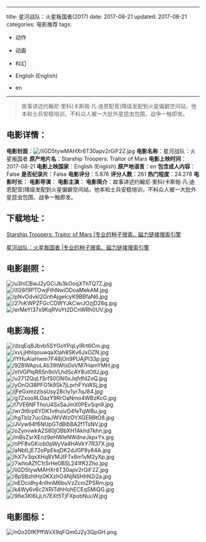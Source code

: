 
---
title: 星河战队：火星叛国者(2017)
date: 2017-08-21
updated: 2017-08-21
categories: 电影推荐
tags:
- 动作
- 动画
- 科幻

- English (English)
- en
---


> 故事讲述约翰尼·里科(卡斯帕·凡·迪恩配音)降级发配到火星偏僻空间站，他本和士兵安稳培训，不料众人被一大批外星昆虫包围，战争一触即发。

## **电影详情**：

**电影封面**：<img src="https://image.tmdb.org/t/p/w200/liGD5tywMAHXr6T30apv2rGiF2Z.jpg" alt="/liGD5tywMAHXr6T30apv2rGiF2Z.jpg" title="/liGD5tywMAHXr6T30apv2rGiF2Z.jpg">
**电影名称**：星河战队：火星叛国者
**原产地片名**：Starship Troopers: Traitor of Mars
**电影上映时间**：2017-08-21
**电影上映国家**：English (English)
**原产地语言**：en
**包含成人内容**：False
**是否纪录片**：False
**电影评分**：5.876
**评分人数**：261
**热门程度**：24.278
**电影时长**：
**电影导演**：
**电影主演**：
**电影简介**：故事讲述约翰尼·里科(卡斯帕·凡·迪恩配音)降级发配到火星偏僻空间站，他本和士兵安稳培训，不料众人被一大批外星昆虫包围，战争一触即发。

## **下载地址**：
[Starship Troopers: Traitor of Mars |专业的种子搜索、磁力链接搜索引擎](https://movie.amd794.com:2083/?search=Starship%20Troopers%3A%20Traitor%20of%20Mars&ordering=&mode=match_phrase&page_size=10&page=1)

[星河战队：火星叛国者 |专业的种子搜索、磁力链接搜索引擎](https://movie.amd794.com:2083/?search=%E6%98%9F%E6%B2%B3%E6%88%98%E9%98%9F%EF%BC%9A%E7%81%AB%E6%98%9F%E5%8F%9B%E5%9B%BD%E8%80%85&ordering=&mode=match_phrase&page_size=10&page=1)
 

## **电影剧照**：
<img src="https://image.tmdb.org/t/p/original/u3hiCBwJ2yGCiJb3kOoqXThTQ7Z.jpg" alt="/u3hiCBwJ2yGCiJb3kOoqXThTQ7Z.jpg" title="/u3hiCBwJ2yGCiJb3kOoqXThTQ7Z.jpg"><img src="https://image.tmdb.org/t/p/original/iIl26f9PTOwjFthNwiODoaMekAM.jpg" alt="/iIl26f9PTOwjFthNwiODoaMekAM.jpg" title="/iIl26f9PTOwjFthNwiODoaMekAM.jpg"><img src="https://image.tmdb.org/t/p/original/pNvOdvkI2GnhAjgelcyK9BBfaN6.jpg" alt="/pNvOdvkI2GnhAjgelcyK9BBfaN6.jpg" title="/pNvOdvkI2GnhAjgelcyK9BBfaN6.jpg"><img src="https://image.tmdb.org/t/p/original/27nKWPZFGcCDWYJkCwrJOzjD26q.jpg" alt="/27nKWPZFGcCDWYJkCwrJOzjD26q.jpg" title="/27nKWPZFGcCDWYJkCwrJOzjD26q.jpg"><img src="https://image.tmdb.org/t/p/original/erMeYl37x9KqRVoYt2DCnWRh0UV.jpg" alt="/erMeYl37x9KqRVoYt2DCnWRh0UV.jpg" title="/erMeYl37x9KqRVoYt2DCnWRh0UV.jpg">

## **电影海报**：
<img src="https://image.tmdb.org/t/p/original/dzqEq8Jbvb5SYGoYPqLyIRrt6Cm.jpg" alt="/dzqEq8Jbvb5SYGoYPqLyIRrt6Cm.jpg" title="/dzqEq8Jbvb5SYGoYPqLyIRrt6Cm.jpg"><img src="https://image.tmdb.org/t/p/original/xvLjHhlqouwqaXtah8SKv6JxOZN.jpg" alt="/xvLjHhlqouwqaXtah8SKv6JxOZN.jpg" title="/xvLjHhlqouwqaXtah8SKv6JxOZN.jpg"><img src="https://image.tmdb.org/t/p/original/lYHuAiaHwm7F48jOn9PUAjPl33p.jpg" alt="/lYHuAiaHwm7F48jOn9PUAjPl33p.jpg" title="/lYHuAiaHwm7F48jOn9PUAjPl33p.jpg"><img src="https://image.tmdb.org/t/p/original/92BWApuL4b39tWtxDsVM7HamYMH.jpg" alt="/92BWApuL4b39tWtxDsVM7HamYMH.jpg" title="/92BWApuL4b39tWtxDsVM7HamYMH.jpg"><img src="https://image.tmdb.org/t/p/original/xtVGPlqR6Sn9oVLhdScAY8utOtU.jpg" alt="/xtVGPlqR6Sn9oVLhdScAY8utOtU.jpg" title="/xtVGPlqR6Sn9oVLhdScAY8utOtU.jpg"><img src="https://image.tmdb.org/t/p/original/u271ZQqLfSrfS0ON0xJqfdfdZoQ.jpg" alt="/u271ZQqLfSrfS0ON0xJqfdfdZoQ.jpg" title="/u271ZQqLfSrfS0ON0xJqfdfdZoQ.jpg"><img src="https://image.tmdb.org/t/p/original/yOnOi38PFO1k9Sk7jLprhFYsWSj.jpg" alt="/yOnOi38PFO1k9Sk7jLprhFYsWSj.jpg" title="/yOnOi38PFO1k9Sk7jLprhFYsWSj.jpg"><img src="https://image.tmdb.org/t/p/original/jFeGxmzzlssUsy28cIy1yr7qJ84.jpg" alt="/jFeGxmzzlssUsy28cIy1yr7qJ84.jpg" title="/jFeGxmzzlssUsy28cIy1yr7qJ84.jpg"><img src="https://image.tmdb.org/t/p/original/g7Zxoo9LOazY9RrOaNmo4WBzKcG.jpg" alt="/g7Zxoo9LOazY9RrOaNmo4WBzKcG.jpg" title="/g7Zxoo9LOazY9RrOaNmo4WBzKcG.jpg"><img src="https://image.tmdb.org/t/p/original/l7VE6NFThoU4SxSaJmX0PEvSqn9.jpg" alt="/l7VE6NFThoU4SxSaJmX0PEvSqn9.jpg" title="/l7VE6NFThoU4SxSaJmX0PEvSqn9.jpg"><img src="https://image.tmdb.org/t/p/original/wr3t6rp6YDK1vthuivD4feTqWBu.jpg" alt="/wr3t6rp6YDK1vthuivD4feTqWBu.jpg" title="/wr3t6rp6YDK1vthuivD4feTqWBu.jpg"><img src="https://image.tmdb.org/t/p/original/hgTbIz7ucQtaJWVWzOYXGERBtO8.jpg" alt="/hgTbIz7ucQtaJWVWzOYXGERBtO8.jpg" title="/hgTbIz7ucQtaJWVWzOYXGERBtO8.jpg"><img src="https://image.tmdb.org/t/p/original/JVyw64f6NUpGTdBibBA2f1TsNV.jpg" alt="/JVyw64f6NUpGTdBibBA2f1TsNV.jpg" title="/JVyw64f6NUpGTdBibBA2f1TsNV.jpg"><img src="https://image.tmdb.org/t/p/original/oZynvwkA2S80jOBbXH1Akhd7khn.jpg" alt="/oZynvwkA2S80jOBbXH1Akhd7khn.jpg" title="/oZynvwkA2S80jOBbXH1Akhd7khn.jpg"><img src="https://image.tmdb.org/t/p/original/mBsZsrXEnz9eHWIeNWdneJkpxYx.jpg" alt="/mBsZsrXEnz9eHWIeNWdneJkpxYx.jpg" title="/mBsZsrXEnz9eHWIeNWdneJkpxYx.jpg"><img src="https://image.tmdb.org/t/p/original/nPF8vGKicb0pWyVa4HAVkY7R37X.jpg" alt="/nPF8vGKicb0pWyVa4HAVkY7R37X.jpg" title="/nPF8vGKicb0pWyVa4HAVkY7R37X.jpg"><img src="https://image.tmdb.org/t/p/original/aNbtLjE72oPpEkqDK2dJGP8y84A.jpg" alt="/aNbtLjE72oPpEkqDK2dJGP8y84A.jpg" title="/aNbtLjE72oPpEkqDK2dJGP8y84A.jpg"><img src="https://image.tmdb.org/t/p/original/hX7v3qxXHq8VMJtFTx6m1vM2yXp.jpg" alt="/hX7v3qxXHq8VMJtFTx6m1vM2yXp.jpg" title="/hX7v3qxXHq8VMJtFTx6m1vM2yXp.jpg"><img src="https://image.tmdb.org/t/p/original/7whoAZfC1r5rHe0BSL241fR2Zho.jpg" alt="/7whoAZfC1r5rHe0BSL241fR2Zho.jpg" title="/7whoAZfC1r5rHe0BSL241fR2Zho.jpg"><img src="https://image.tmdb.org/t/p/original/liGD5tywMAHXr6T30apv2rGiF2Z.jpg" alt="/liGD5tywMAHXr6T30apv2rGiF2Z.jpg" title="/liGD5tywMAHXr6T30apv2rGiF2Z.jpg"><img src="https://image.tmdb.org/t/p/original/8pSBzhIHz0KXzhO4NjNSHhN2i2a.jpg" alt="/8pSBzhIHz0KXzhO4NjNSHhN2i2a.jpg" title="/8pSBzhIHz0KXzhO4NjNSHhN2i2a.jpg"><img src="https://image.tmdb.org/t/p/original/nEDcidhy4nIhnM6buVzZcmZPSRm.jpg" alt="/nEDcidhy4nIhnM6buVzZcmZPSRm.jpg" title="/nEDcidhy4nIhnM6buVzZcmZPSRm.jpg"><img src="https://image.tmdb.org/t/p/original/k4Wy6v6c2XRiTdhHohECEqSMiQG.jpg" alt="/k4Wy6v6c2XRiTdhHohECEqSMiQG.jpg" title="/k4Wy6v6c2XRiTdhHohECEqSMiQG.jpg"><img src="https://image.tmdb.org/t/p/original/96e3Kl6LjLh7EXt5TjFXpobNuuW.jpg" alt="/96e3Kl6LjLh7EXt5TjFXpobNuuW.jpg" title="/96e3Kl6LjLh7EXt5TjFXpobNuuW.jpg">

## **电影图标**：
<img src="https://image.tmdb.org/t/p/original/n0o20fKPffWxX9qFGm0J2y3QpGH.png" alt="/n0o20fKPffWxX9qFGm0J2y3QpGH.png" title="/n0o20fKPffWxX9qFGm0J2y3QpGH.png">
